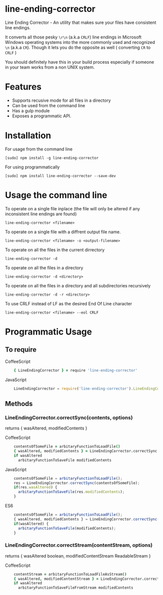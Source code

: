# line-ending-corrector
Line Ending Corrector - An utility that makes sure your files have consistent line endings.

It converts all those pesky `\r\n` (a.k.a `CRLF`) line endings in Microsoft Windows operating systems into the more commonly used and recognized `\n` (a.k.a `CR`). Though it lets you do the opposite as well ( converting `CR` to `CRLF` )

You should definitely have this in your build process especially if someone in your team works from a non UNIX system.

# Features

* Supports recusive mode for all files in a directory
* Can be used from the command line
* Has a gulp module
* Exposes a programmatic API.

# Installation

For usage from the command line

    [sudo] npm install -g line-ending-corrector

For using programmatically

    [sudo] npm install line-ending-corrector --save-dev
    
# Usage the command line

To operate on a single file inplace (the file will only be altered if any inconsistent line endings are found)

    line-ending-corrector <filename>


To operate on a single file with a diffrent output file name.

    line-ending-corrector <filename> -o <output-filename>

To operate on all the files in the current dirrectory

    line-ending-corrector -d
    
To operate on all the files in a directory

    line-ending-corrector -d <directory>

To operate on all the files in a directory and all subdirectories recursively

    line-ending-corrector -d -r <directory>
    
To use CRLF instead of LF as the desired End Of Line character

    line-ending-corrector <filename> --eol CRLF


    
# Programmatic Usage

## To require

CoffeeScript
```CoffeeScript
    { LineEndingCorrector } = require 'line-ending-corrector'
```

JavaScript
```JavaScript
    LineEndingCorrector = require('line-ending-corrector').LineEndingCorrector
```

## Methods

### LineEndingCorrector.correctSync(contents, options)
returns { wasAltered, modifiedContents }

CoffeeScript
```CoffeeScript
    contentsOfSomeFile = arbitaryFunctionToLoadFile()
    { wasAltered, modifiedContents } = LineEndingCorrector.correctSync contentsOfSomeFile
    if wasAltered
      arbitaryFunctionToSaveFile modifiedContents
```

JavaScript
```JavaScript
    contentsOfSomeFile = arbitaryFunctionToLoadFile();
    res = LineEndingCorrector.correctSync(contentsOfSomeFile);
    if(res.wasAltered) {
      arbitaryFunctionToSaveFile(res.modifiedContents);
    }
```

ES6
```JavaScript
    contentsOfSomeFile = arbitaryFunctionToLoadFile();
    { wasAltered, modifiedContents } = LineEndingCorrector.correctSync(contentsOfSomeFile);
    if(wasAltered) {
      arbitaryFunctionToSaveFile(modifiedContents);
    }
```

### LineEndingCorrector.correctStream(contentStream, options)
returns { wasAltered boolean, modifiedContentStream ReadableStream }

CoffeeScript
```CoffeeScript
    contentStream = arbitaryFunctionToLoadFileAsStream()
    { wasAltered, modifiedContentStream } = LineEndingCorrector.correct contentStream
    if wasAltered
      arbitaryFunctionToSaveFileFromStream modifiedContents
```



